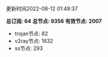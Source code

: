 更新时间2022-08-12 01:49:37

**总订阅: 64**
**总节点: 9356**
**有效节点: 2007**
- trojan节点: 82
- v2ray节点: 1632
- ss节点: 293
